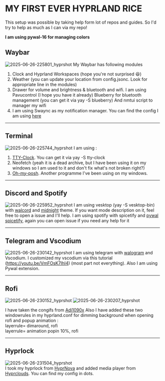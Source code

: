 # MY FIRST EVER HYPRLAND RICE
This setup was possible by taking help form lot of repos and guides. So I'd try to help as much as I can via my repo!

**I am using pywal-16 for managing colors**

## Waybar
![2025-06-26-225801_hyprshot](https://github.com/user-attachments/assets/d2d609e7-49c1-4053-b79e-80474b81607f)
My Waybar has following modules
1. Clock and Hyprland Workspaces (hope you're not surprised 😆)
2. Weather (you can update your location from config.jsonc. Look for appropriate line in the modules)
3. Drawer for volume and brightness & bluetooth and wifi.
   I am using Pavucontrol (I hope you have it already)
   Blueberry for bluetooth management (you can get it via yay -S blueberry)
   And nmtui script to manager my wifi
4. I am using Swaync as my notification manager. You can find the config I am using [here](https://github.com/elifouts/Dotfiles)
---
## Terminal
![2025-06-26-225744_hyprshot](https://github.com/user-attachments/assets/42bf3a50-3e8b-47db-8150-efd76519cced)
I am using :
1. [TTY-Clock](https://github.com/xorg62/tty-clock). You can get it via yay -S tty-clock
2. Neofetch (yeah it is a dead archive, but I have been using it on my windows so I am used to it and don't fix what's not broken right?)
3. [Oh-my-posh](https://ohmyposh.dev/). Another programme I've been using on my windows.
---
## Discord and Spotify  
![2025-06-26-225952_hyprshot](https://github.com/user-attachments/assets/7178396b-4c9e-442c-bff5-44486e09161f)
I am using vesktop (yay -S vesktop-bin) with [walcord](https://github.com/Danrus1100/walcord) and [midnight](https://github.com/refact0r/midnight-discord?tab=readme-ov-file) theme. If you want mode description on it, feel free to open a issue and I'll help.
I am using spotify with spicetify and [pywal spicetify](https://github.com/jhideki/pywal-spicetify), again you can open issue if you need any help for it

---
## Telegram and Vscodium
![2025-06-26-230142_hyprshot](https://github.com/user-attachments/assets/129675f2-c436-422d-8610-915bad7489d8)
I am using telegram with [walogram](https://codeberg.org/thirtysix/walogram) and Vscodium.
I customized my vscodium via this tutorial (https://youtu.be/VmFOsK7IhI4) (most part not everything). Also I am using Pywal extension.

---
## Rofi
![2025-06-26-230152_hyprshot](https://github.com/user-attachments/assets/ad90ed33-f848-4243-b366-85b53e5af126)
![2025-06-26-230207_hyprshot](https://github.com/user-attachments/assets/1aad45fb-ee82-4ed3-86ca-1b73b676b1b9)

I have taken the congifs from [Adi1090x](https://github.com/adi1090x/rofi#)
Also I have added these two windowrules in my hyprland.conf for dimming background when opening rofi and popup animation :  
layerrule= dimaround, rofi  
layerrule= animation popin 10%, rofi  

---
## Hyprlock
![2025-06-26-231504_hyprshot](https://github.com/user-attachments/assets/11a0b4c4-e6fd-4fee-b357-7fb69f761fc1)  
I took my hyprlock from [HyprNova](https://github.com/zDyanTB/HyprNova) and added media player from [Hyprclouds](https://github.com/arfan-on-clouds/hyprclouds). You can find my config in dots.
